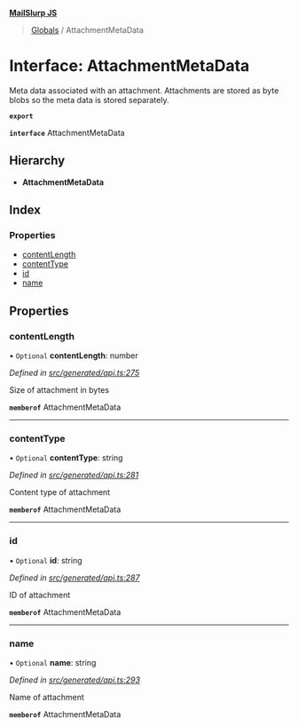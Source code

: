 **[MailSlurp JS](../README.md)**

> [Globals](../README.md) / AttachmentMetaData

# Interface: AttachmentMetaData

Meta data associated with an attachment. Attachments are stored as byte blobs so the meta data is stored separately.

**`export`** 

**`interface`** AttachmentMetaData

## Hierarchy

* **AttachmentMetaData**

## Index

### Properties

* [contentLength](attachmentmetadata.md#contentlength)
* [contentType](attachmentmetadata.md#contenttype)
* [id](attachmentmetadata.md#id)
* [name](attachmentmetadata.md#name)

## Properties

### contentLength

• `Optional` **contentLength**: number

*Defined in [src/generated/api.ts:275](https://github.com/mailslurp/mailslurp-client/blob/359c034/src/generated/api.ts#L275)*

Size of attachment in bytes

**`memberof`** AttachmentMetaData

___

### contentType

• `Optional` **contentType**: string

*Defined in [src/generated/api.ts:281](https://github.com/mailslurp/mailslurp-client/blob/359c034/src/generated/api.ts#L281)*

Content type of attachment

**`memberof`** AttachmentMetaData

___

### id

• `Optional` **id**: string

*Defined in [src/generated/api.ts:287](https://github.com/mailslurp/mailslurp-client/blob/359c034/src/generated/api.ts#L287)*

ID of attachment

**`memberof`** AttachmentMetaData

___

### name

• `Optional` **name**: string

*Defined in [src/generated/api.ts:293](https://github.com/mailslurp/mailslurp-client/blob/359c034/src/generated/api.ts#L293)*

Name of attachment

**`memberof`** AttachmentMetaData
